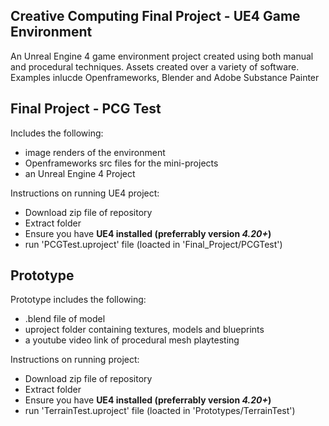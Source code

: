 ## Creative Computing Final Project - UE4 Game Environment

An Unreal Engine 4 game environment project created using both manual and procedural techniques. Assets created over a variety of software. Examples inlucde Openframeworks, Blender and Adobe Substance Painter

## Final Project - PCG Test

Includes the following:
* image renders of the environment
* Openframeworks src files for the mini-projects
* an Unreal Engine 4 Project

Instructions on running UE4 project:
* Download zip file of repository
* Extract folder
* Ensure you have **UE4 installed (preferrably version _4.20+_)**
* run 'PCGTest.uproject' file (loacted in 'Final_Project/PCGTest')

## Prototype

Prototype includes the following:
* .blend file of model
* uproject folder containing textures, models and blueprints
* a youtube video link of procedural mesh playtesting

Instructions on running project:
* Download zip file of repository
* Extract folder
* Ensure you have **UE4 installed (preferrably version _4.20+_)**
* run 'TerrainTest.uproject' file (loacted in 'Prototypes/TerrainTest')
